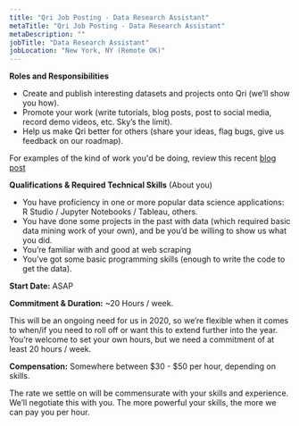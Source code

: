 ```yaml
---
title: "Qri Job Posting - Data Research Assistant"
metaTitle: "Qri Job Posting - Data Research Assistant"
metaDescription: ""
jobTitle: "Data Research Assistant"
jobLocation: "New York, NY (Remote OK)"
---
```


**Roles and Responsibilities**

- Create and publish interesting datasets and projects onto Qri (we’ll show you how).
- Promote your work (write tutorials, blog posts, post to social media, record demo videos, etc. Sky’s the limit).
- Help us make Qri better for others (share your ideas, flag bugs, give us feedback on our roadmap).

For examples of the kind of work you'd be doing, review this recent [blog post](https://medium.com/qri-io/where-are-nycs-street-plazas-56ee5b6646fa)


**Qualifications & Required Technical Skills** (About you)

- You have proficiency in one or more popular data science applications: R Studio / Jupyter Notebooks / Tableau, others.
- You have done some projects in the past with data (which required basic data mining work of your own), and be you’d be willing to show us what you did.
- You’re familiar with and good at web scraping 
- You’ve got some basic programming skills (enough to write the code to get the data).

**Start Date:** ASAP

**Commitment & Duration:** ~20 Hours / week.

This will be an ongoing need for us in 2020, so we’re flexible when it comes to when/if you need to roll off or want this to extend further into the year. You’re welcome to set your own hours, but we need a commitment of at least 20 hours / week.

**Compensation:** Somewhere between $30 - $50 per hour, depending on skills.

The rate we settle on will be commensurate with your skills and experience. We’ll negotiate this with you. The more powerful your skills, the more we can pay you per hour. 
